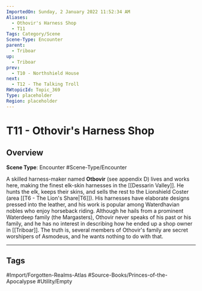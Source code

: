 ```yaml
---
ImportedOn: Sunday, 2 January 2022 11:52:34 AM
Aliases:
  - Othovir's Harness Shop
  - T11
Tags: Category/Scene
Scene-Type: Encounter
parent:
  - Triboar
up:
  - Triboar
prev:
  - T10 - Northshield House
next:
  - T12 - The Talking Troll
RWtopicId: Topic_369
Type: placeholder
Region: placeholder
---
```

# T11 - Othovir's Harness Shop
## Overview
**Scene Type**: Encounter
#Scene-Type/Encounter

A skilled harness-maker named **Otbovir** (see appendix D) lives and works here, making the finest elk-skin harnesses in the [[Dessarin Valley]]. He hunts the elk, keeps their skins, and sells the rest to the Lionshield Coster (area [[T6 - The Lion's Share|T6]]). His harnesses have elaborate designs pressed into the leather, and his work is popular among Waterdhavian nobles who enjoy horseback riding. Although he hails from a prominent Waterdeep family (the Margasters), Othovir never speaks of his past or his family, and he has no interest in describing how he ended up a shop owner in [[Triboar]]. The truth is, several members of Othovir's family are secret worshipers of Asmodeus, and he wants nothing to do with that.


---
## Tags
#Import/Forgotten-Realms-Atlas #Source-Books/Princes-of-the-Apocalypse #Utility/Empty

